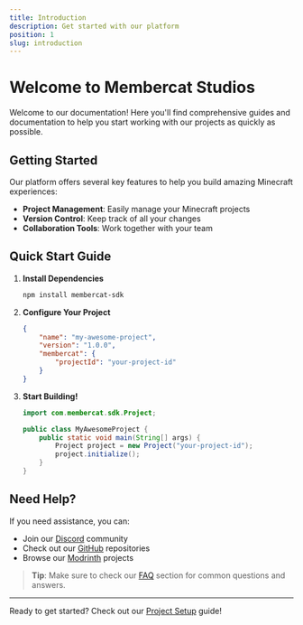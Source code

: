 ```yaml
---
title: Introduction
description: Get started with our platform
position: 1
slug: introduction
---
```


# Welcome to Membercat Studios

Welcome to our documentation! Here you'll find comprehensive guides and documentation to help you start working with our projects as quickly as possible.

## Getting Started

Our platform offers several key features to help you build amazing Minecraft experiences:

-   **Project Management**: Easily manage your Minecraft projects
-   **Version Control**: Keep track of all your changes
-   **Collaboration Tools**: Work together with your team

## Quick Start Guide

1. **Install Dependencies**

    ```bash
    npm install membercat-sdk
    ```

2. **Configure Your Project**

    ```json
    {
        "name": "my-awesome-project",
        "version": "1.0.0",
        "membercat": {
            "projectId": "your-project-id"
        }
    }
    ```

3. **Start Building!**

    ```java
    import com.membercat.sdk.Project;

    public class MyAwesomeProject {
        public static void main(String[] args) {
            Project project = new Project("your-project-id");
            project.initialize();
        }
    }
    ```

## Need Help?

If you need assistance, you can:

-   Join our [Discord](https://dc.kasai.gg) community
-   Check out our [GitHub](https://github.com/membercat-studios) repositories
-   Browse our [Modrinth](https://modrinth.com/organization/membercat) projects

> **Tip**: Make sure to check our [FAQ](/docs/getting-started/faq) section for common questions and answers.

---

Ready to get started? Check out our [Project Setup](/docs/getting-started/project-setup) guide!
